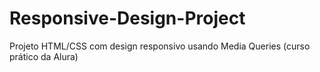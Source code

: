 # Responsive-Design-Project
Projeto HTML/CSS com design responsivo usando Media Queries (curso prático da Alura)
